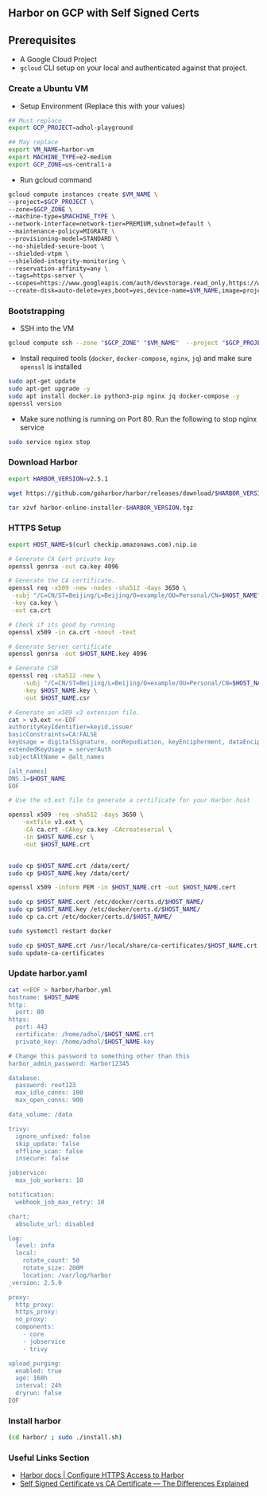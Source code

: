 ## Harbor on GCP with Self Signed Certs

## Prerequisites
- A Google Cloud Project
- `gcloud` CLI setup on your local and authenticated against that project.

### Create a Ubuntu VM

* Setup Environment (Replace this with your values)
```bash
## Must replace
export GCP_PROJECT=adhol-playground

## May replace
export VM_NAME=harbor-vm
export MACHINE_TYPE=e2-medium
export GCP_ZONE=us-central1-a
```

* Run gcloud command
```bash
gcloud compute instances create $VM_NAME \
--project=$GCP_PROJECT \
--zone=$GCP_ZONE \
--machine-type=$MACHINE_TYPE \
--network-interface=network-tier=PREMIUM,subnet=default \
--maintenance-policy=MIGRATE \
--provisioning-model=STANDARD \
--no-shielded-secure-boot \
--shielded-vtpm \
--shielded-integrity-monitoring \
--reservation-affinity=any \
--tags=https-server \
--scopes=https://www.googleapis.com/auth/devstorage.read_only,https://www.googleapis.com/auth/logging.write,https://www.googleapis.com/auth/monitoring.write,https://www.googleapis.com/auth/servicecontrol,https://www.googleapis.com/auth/service.management.readonly,https://www.googleapis.com/auth/trace.append \
--create-disk=auto-delete=yes,boot=yes,device-name=$VM_NAME,image=projects/ubuntu-os-cloud/global/images/ubuntu-2004-focal-v20220615,mode=rw,size=100
```

### Bootstrapping

* SSH into the VM
```bash
gcloud compute ssh --zone "$GCP_ZONE" "$VM_NAME"  --project "$GCP_PROJECT"
```

* Install required tools (`docker`, `docker-compose`, `nginx`, `jq`) and make sure `openssl` is installed

```bash
sudo apt-get update
sudo apt-get upgrade -y
sudo apt install docker.io python3-pip nginx jq docker-compose -y
openssl version

```

* Make sure nothing is running on Port 80. Run the following to stop nginx service
```bash
sudo service nginx stop

```

### Download Harbor

```bash
export HARBOR_VERSION=v2.5.1

wget https://github.com/goharbor/harbor/releases/download/$HARBOR_VERSION/harbor-online-installer-$HARBOR_VERSION.tgz

tar xzvf harbor-online-installer-$HARBOR_VERSION.tgz

```

### HTTPS Setup
```bash
export HOST_NAME=$(curl checkip.amazonaws.com).nip.io

# Generate CA Cert private key
openssl genrsa -out ca.key 4096

# Generate the CA certificate.
openssl req -x509 -new -nodes -sha512 -days 3650 \
 -subj "/C=CN/ST=Beijing/L=Beijing/O=example/OU=Personal/CN=$HOST_NAME" \
 -key ca.key \
 -out ca.crt

# Check if its good by running 
openssl x509 -in ca.crt -noout -text

# Generate Server certificate
openssl genrsa -out $HOST_NAME.key 4096

# Generate CSR
openssl req -sha512 -new \
    -subj "/C=CN/ST=Beijing/L=Beijing/O=example/OU=Personal/CN=$HOST_NAME" \
    -key $HOST_NAME.key \
    -out $HOST_NAME.csr

# Generate an x509 v3 extension file.
cat > v3.ext <<-EOF
authorityKeyIdentifier=keyid,issuer
basicConstraints=CA:FALSE
keyUsage = digitalSignature, nonRepudiation, keyEncipherment, dataEncipherment
extendedKeyUsage = serverAuth
subjectAltName = @alt_names

[alt_names]
DNS.1=$HOST_NAME
EOF

# Use the v3.ext file to generate a certificate for your Harbor host

openssl x509 -req -sha512 -days 3650 \
    -extfile v3.ext \
    -CA ca.crt -CAkey ca.key -CAcreateserial \
    -in $HOST_NAME.csr \
    -out $HOST_NAME.crt


sudo cp $HOST_NAME.crt /data/cert/
sudo cp $HOST_NAME.key /data/cert/

openssl x509 -inform PEM -in $HOST_NAME.crt -out $HOST_NAME.cert

sudo cp $HOST_NAME.cert /etc/docker/certs.d/$HOST_NAME/
sudo cp $HOST_NAME.key /etc/docker/certs.d/$HOST_NAME/
sudo cp ca.crt /etc/docker/certs.d/$HOST_NAME/

sudo systemctl restart docker

sudo cp $HOST_NAME.crt /usr/local/share/ca-certificates/$HOST_NAME.crt 
sudo update-ca-certificates

```

### Update harbor.yaml
```bash
cat <<EOF > harbor/harbor.yml
hostname: $HOST_NAME
http:
  port: 80
https:
  port: 443
  certificate: /home/adhol/$HOST_NAME.crt
  private_key: /home/adhol/$HOST_NAME.key

# Change this password to something other than this
harbor_admin_password: Harbor12345

database:
  password: root123
  max_idle_conns: 100
  max_open_conns: 900

data_volume: /data

trivy:
  ignore_unfixed: false
  skip_update: false
  offline_scan: false
  insecure: false

jobservice:
  max_job_workers: 10

notification:
  webhook_job_max_retry: 10

chart:
  absolute_url: disabled

log:
  level: info
  local:
    rotate_count: 50
    rotate_size: 200M
    location: /var/log/harbor
_version: 2.5.0

proxy:
  http_proxy:
  https_proxy:
  no_proxy:
  components:
    - core
    - jobservice
    - trivy

upload_purging:
  enabled: true
  age: 168h
  interval: 24h
  dryrun: false
EOF
```

### Install harbor

```bash
(cd harbor/ ; sudo ./install.sh)
```

### Useful Links Section
- [Harbor docs | Configure HTTPS Access to Harbor](https://goharbor.io/docs/2.1.0/install-config/configure-https/)
- [Self Signed Certificate vs CA Certificate — The Differences Explained](https://sectigostore.com/page/self-signed-certificate-vs-ca/)